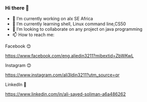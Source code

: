 ### Hi there 👋

- 🔭 I’m currently working on alx SE Africa 
- 🌱 I’m currently learning shell, Linux command line,CS50
- 👯 I’m looking to collaborate on any project on java programming 
- 📫 How to reach me:

Facebook 😊

https://www.facebook.com/eng.aliedin3211?mibextid=ZbWKwL

Instagram 😊

https://www.instagram.com/ali3ldin3211?utm_source=qr

LinkedIn 🙂

https://www.linkedin.com/in/ali-sayed-soliman-a6a486262

